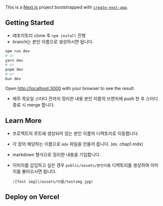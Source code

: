 This is a [Next.js](https://nextjs.org/) project bootstrapped with [`create-next-app`](https://github.com/vercel/next.js/tree/canary/packages/create-next-app).

## Getting Started

- 레포지토리 clone 후 `npm install` 진행
- branch는 본인 이름으로 생성하시면 됩니다.

```bash
npm run dev
# or
yarn dev
# or
pnpm dev
# or
bun dev
```

Open [http://localhost:3000](http://localhost:3000) with your browser to see the result.

- 매주 목요일 스터디 전까지 정리한 내용 본인 이름의 브랜치에 push 한 후 스터디 종료 시 merge 합니다.

## Learn More

- 프로젝트의 루트에 생성되어 있는 본인 이름의 디렉토리로 이동합니다.
- 각 장의 해당하는 이름으로 `mdx` 파일을 만들어 줍니다. (ex. chap1.mdx)
- markdown 형식으로 정리한 내용을 기입합니다.
- 이미지를 삽입하고 싶은 경우 `public/assets/본인이름` 디렉토리를 생성하여 이미지를 불러오시면 됩니다.

  ```
  ![Test img](/assets/이름/testimg.jpg)
  ```

## Deploy on Vercel
